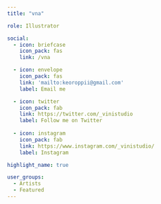 ```yaml
---
title: "vna"

role: Illustrator

social:
  - icon: briefcase
    icon_pack: fas
    link: /vna

  - icon: envelope
    icon_pack: fas
    link: 'mailto:keoroppii@gmail.com'
    label: Email me

  - icon: twitter
    icon_pack: fab
    link: https://twitter.com/_vinistudio
    label: Follow me on Twitter
    
  - icon: instagram
    icon_pack: fab
    link: https://www.instagram.com/_vinistudio/
    label: Instagram

highlight_name: true

user_groups:
  - Artists
  - Featured
---
```

